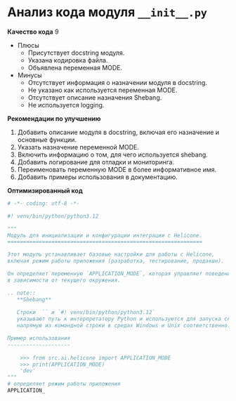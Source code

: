 # Анализ кода модуля `__init__.py`

**Качество кода**
9
 -  Плюсы
    - Присутствует docstring модуля.
    - Указана кодировка файла.
    - Объявлена переменная MODE.
 -  Минусы
    - Отсутствует информация о назначении модуля в docstring.
    - Не указано как используется переменная MODE.
    - Отсутствует описание назначения Shebang.
    - Не используется logging.

**Рекомендации по улучшению**
1.  Добавить описание модуля в docstring, включая его назначение и основные функции.
2.  Указать назначение переменной MODE.
3.  Включить информацию о том, для чего используется shebang.
4.  Добавить логирование для отладки и мониторинга.
5.  Переименовать переменную MODE в более информативное имя.
6.  Добавить примеры использования в документацию.

**Оптимизированный код**
```python
# -*- coding: utf-8 -*-

#! venv/bin/python/python3.12

"""
Модуль для инициализации и конфигурации интеграции с Helicone.
==============================================================

Этот модуль устанавливает базовые настройки для работы с Helicone,
включая режим работы приложения (разработка, тестирование, продакшн).

Он определяет переменную `APPLICATION_MODE`, которая управляет поведением приложения
в зависимости от текущего окружения.

.. note::
   **Shebang**
   
   Строки  `` и `#! venv/bin/python/python3.12`
   указывают путь к интерпретатору Python и используются для запуска скрипта
   напрямую из командной строки в средах Windows и Unix соответственно.

Пример использования
--------------------
    
    >>> from src.ai.helicone import APPLICATION_MODE
    >>> print(APPLICATION_MODE)
    'dev'
"""
# определяет режим работы приложения
APPLICATION_
```